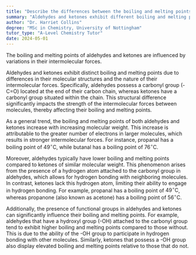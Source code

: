 ```yaml
---
title: "Describe the differences between the boiling and melting points of different aldehydes and ketones"
summary: "Aldehydes and ketones exhibit different boiling and melting points due to variations in their intermolecular forces."
author: "Dr. Harriet Collins"
degree: "MSc in Chemistry, University of Nottingham"
tutor_type: "A-Level Chemistry Tutor"
date: 2024-05-01
---
```


The boiling and melting points of aldehydes and ketones are influenced by variations in their intermolecular forces.

Aldehydes and ketones exhibit distinct boiling and melting points due to differences in their molecular structures and the nature of their intermolecular forces. Specifically, aldehydes possess a carbonyl group ($\text{-C=O}$) located at the end of their carbon chain, whereas ketones have a carbonyl group situated within the chain. This structural difference significantly impacts the strength of the intermolecular forces between molecules, thereby affecting their boiling and melting points.

As a general trend, the boiling and melting points of both aldehydes and ketones increase with increasing molecular weight. This increase is attributable to the greater number of electrons in larger molecules, which results in stronger intermolecular forces. For instance, propanal has a boiling point of $49^\circ \text{C}$, while butanal has a boiling point of $76^\circ \text{C}$.

Moreover, aldehydes typically have lower boiling and melting points compared to ketones of similar molecular weight. This phenomenon arises from the presence of a hydrogen atom attached to the carbonyl group in aldehydes, which allows for hydrogen bonding with neighboring molecules. In contrast, ketones lack this hydrogen atom, limiting their ability to engage in hydrogen bonding. For example, propanal has a boiling point of $49^\circ \text{C}$, whereas propanone (also known as acetone) has a boiling point of $56^\circ \text{C}$.

Additionally, the presence of functional groups in aldehydes and ketones can significantly influence their boiling and melting points. For example, aldehydes that have a hydroxyl group ($\text{-OH}$) attached to the carbonyl group tend to exhibit higher boiling and melting points compared to those without. This is due to the ability of the $\text{-OH}$ group to participate in hydrogen bonding with other molecules. Similarly, ketones that possess a $\text{-OH}$ group also display elevated boiling and melting points relative to those that do not.
    